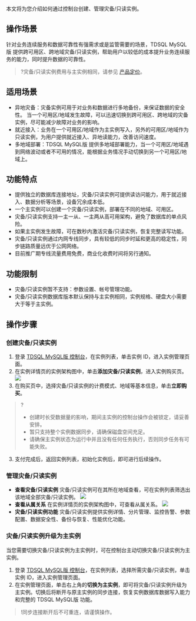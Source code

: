 本文将为您介绍如何通过控制台创建、管理灾备/只读实例。

## 操作场景
针对业务连续服务和数据可靠性有强需求或是监管需要的场景，TDSQL MySQL版 提供跨可用区、跨地域灾备/只读实例，帮助用户以较低的成本提升业务连续服务的能力，同时提升数据的可靠性。
>?灾备/只读实例费用与主实例相同，请参见 [产品定价](https://cloud.tencent.com/document/product/557/7703)。

## 适用场景
- 异地灾备：灾备实例可用于对业务和数据进行多地备份，来保证数据的安全性。 当一个可用区/地域发生故障，可以迅速切换到跨可用区、跨地域的灾备实例，尽可能减少故障对业务的影响。
- 就近接入：业务在一个可用区/地域作为主实例写入，另外的可用区/地域作为只读实例，为用户提供就近接入、异地读能力，改善访问速度。
- 多地域部署：TDSQL MySQL版 提供多地域部署能力，当一个可用区/地域遇到网络波动或者不可用的情况，能根据业务情况手动切换到另一个可用区/地域上。

## 功能特点
- 提供独立的数据库连接地址，灾备/只读实例可提供读访问能力，用于就近接入、数据分析等场景，设备冗余成本低。
- 一个主实例可以创建一个灾备/只读实例，部署在不同的地域、可用区。
- 灾备/只读实例支持一主一从、一主两从高可用架构，避免了数据库的单点风险。
- 如果主实例发生故障，可在数秒内激活灾备/只读实例，恢复完整读写功能。
- 灾备/只读实例通过内网专线同步，具有较低的同步时延和更高的稳定性，同步链路质量远优于公网网络。
- 目前推广期专线流量费用免费，商业化收费时间将另行通知。

## 功能限制
- 灾备/只读实例暂不支持：参数设置、帐号管理功能。
- 灾备/只读实例数据库版本默认保持与主实例相同，实例规格、硬盘大小需要大于等于主实例。

## 操作步骤
### 创建灾备/只读实例
1. 登录 [TDSQL MySQL版 控制台](https://console.cloud.tencent.com/dcdb)，在实例列表，单击实例 ID，进入实例管理页面。
2. 在实例详情页的实例架构图中，单击**添加灾备/只读实例**，进入实例购买页。
![](https://main.qcloudimg.com/raw/eb8047abfb784e60fc44a039df1b7968.png)
3. 在购买页中，选择灾备/只读实例的计费模式、地域等基本信息，单击**立即购买**。
>?
>- 创建时长受数据量的影响，期间主实例的控制台操作会被锁定，请妥善安排。
>- 暂只支持整个实例数据同步，请确保磁盘空间充足。
>- 请确保主实例状态为运行中并且没有任何任务执行，否则同步任务有可能失败。  
3. 支付完成后，返回实例列表，初始化实例后，即可进行后续操作。

### 管理灾备/只读实例
- **查看灾备/只读实例**
 灾备/只读实例可在其所在地域查看，可在实例列表筛选出该地域全部灾备/只读实例。
![](https://main.qcloudimg.com/raw/6fdec7794f83c4fc5c5bcfc8233ea03c.png)
- **查看从属关系**
在实例详情页的实例架构图中，可查看从属关系。
![](https://main.qcloudimg.com/raw/ddfecd585888f9d0cd3ec1ad0256b37b.png)
- **灾备/只读实例功能**
 灾备/只读实例提供实例详情、分片管理、监控告警、参数配置、数据安全性、备份与恢复、性能优化功能。

 
### 灾备/只读实例升级为主实例
当您需要切换灾备/只读实例为主实例时，可在控制台主动切换灾备/只读实例为主实例。
1. 登录 [TDSQL MySQL版 控制台](https://console.cloud.tencent.com/dcdb)，在实例列表，选择所需灾备/只读实例，单击实例 ID，进入实例管理页面。
2. 在实例管理页面，单击右上角的**切换为主实例**，即可将灾备/只读实例升级为主实例。切换后将断开与原主实例的同步连接，恢复实例数据库数据写入能力和完整的 TDSQL MySQL版 功能。
>!同步连接断开后不可重连，请谨慎操作。
> 

